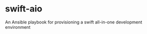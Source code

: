 swift-aio
=========

An Ansible playbook for provisioning a swift all-in-one development environment
